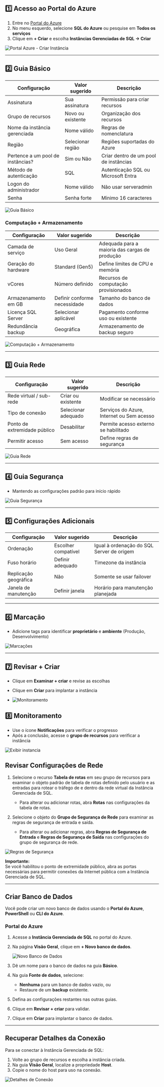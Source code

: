 ## 1️⃣ Acesso ao Portal do Azure
1. Entre no [Portal do Azure](https://portal.azure.com)
2. No menu esquerdo, selecione **SQL do Azure** ou pesquise em **Todos os serviços**
3. Clique em **+ Criar** e escolha **Instâncias Gerenciadas de SQL → Criar**

![Portal Azure - Criar Instância](select-sql-deploment-page.png)

---

## 2️⃣ Guia Básico
| Configuração                  | Valor sugerido           | Descrição |
|--------------------------------|------------------------|-----------|
| Assinatura                     | Sua assinatura          | Permissão para criar recursos |
| Grupo de recursos              | Novo ou existente       | Organização dos recursos |
| Nome da instância gerenciada   | Nome válido             | Regras de nomenclatura |
| Região                          | Selecionar região       | Regiões suportadas do Azure |
| Pertence a um pool de instâncias? | Sim ou Não            | Criar dentro de um pool de instâncias |
| Método de autenticação          | SQL                     | Autenticação SQL ou Microsoft Entra |
| Logon do administrador         | Nome válido             | Não usar serveradmin |
| Senha                           | Senha forte             | Mínimo 16 caracteres |

![Guia Básico](open-compute-storage-page.png)

### Computação + Armazenamento
| Configuração           | Valor sugerido         | Descrição |
|------------------------|----------------------|-----------|
| Camada de serviço      | Uso Geral             | Adequada para a maioria das cargas de produção |
| Geração do hardware    | Standard (Gen5)       | Define limites de CPU e memória |
| vCores                 | Número definido       | Recursos de computação provisionados |
| Armazenamento em GB    | Definir conforme necessidade | Tamanho do banco de dados |
| Licença SQL Server     | Selecionar aplicável  | Pagamento conforme uso ou existente |
| Redundância backup     | Geográfica             | Armazenamento de backup seguro |

![Computação + Armazenamento](azure-sql-managed-instance-create-deployment-in-progress.png)

---

## 3️⃣ Guia Rede
| Configuração                   | Valor sugerido        | Descrição |
|--------------------------------|---------------------|-----------|
| Rede virtual / sub-rede         | Criar ou existente  | Modificar se necessário |
| Tipo de conexão                 | Selecionar adequado | Serviços do Azure, Internet ou Sem acesso |
| Ponto de extremidade público    | Desabilitar          | Permite acesso externo se habilitado |
| Permitir acesso                 | Sem acesso           | Define regras de segurança |

![Guia Rede](azure-sql-managed-instance-resources.png)

---

## 4️⃣ Guia Segurança
- Mantendo as configurações padrão para início rápido

![Guia Segurança](azure-sql-managed-instance-security-rules.png)

---

## 5️⃣ Configurações Adicionais
| Configuração                 | Valor sugerido         | Descrição |
|-------------------------------|----------------------|-----------|
| Ordenação                     | Escolher compatível  | Igual à ordenação do SQL Server de origem |
| Fuso horário                   | Definir adequado     | Timezone da instância |
| Replicação geográfica         | Não                  | Somente se usar failover |
| Janela de manutenção           | Definir janela       | Horário para manutenção planejada |


---

## 6️⃣ Marcação
- Adicione tags para identificar **proprietário** e **ambiente** (Produção, Desenvolvimento)

![Marcações](azure-sql-managed-instance-host-name.png)

---

## 7️⃣ Revisar + Criar
- Clique em **Examinar + criar** e revise as escolhas
- Clique em **Criar** para implantar a instância

- ![Monitoramento](azure-sql-managed-instance-create-deployment-in-progress.png)


## 8️⃣ Monitoramento
- Use o ícone **Notificações** para verificar o progresso
- Após a conclusão, acesse o **grupo de recursos** para verificar a instância

![Exibir instancia ](azure-sql-managed-instance-resources.png)


## Revisar Configurações de Rede

1. Selecione o recurso **Tabela de rotas** em seu grupo de recursos para examinar o objeto padrão de tabela de rotas definido pelo usuário e as entradas para rotear o tráfego de e dentro da rede virtual da Instância Gerenciada de SQL.  
   - Para alterar ou adicionar rotas, abra **Rotas** nas configurações da tabela de rotas.

2. Selecione o objeto do **Grupo de Segurança de Rede** para examinar as regras de segurança de entrada e saída.  
   - Para alterar ou adicionar regras, abra **Regras de Segurança de Entrada** e **Regras de Segurança de Saída** nas configurações do grupo de segurança de rede.

![Regras de Segurança](azure-sql-managed-instance-security-rules.png)

**Importante:**  
Se você habilitou o ponto de extremidade público, abra as portas necessárias para permitir conexões da Internet pública com a Instância Gerenciada de SQL.

---

## Criar Banco de Dados

Você pode criar um novo banco de dados usando o **Portal do Azure**, **PowerShell** ou **CLI do Azure**.

### Portal do Azure

1. Acesse a **Instância Gerenciada de SQL** no portal do Azure.
2. Na página **Visão Geral**, clique em **+ Novo banco de dados**.
   
   ![Novo Banco de Dados](create-new-database-portal.png)

3. Dê um nome para o banco de dados na guia **Básico**.
4. Na guia **Fonte de dados**, selecione:
   - **Nenhuma** para um banco de dados vazio, ou
   - Restaure de um **backup** existente.
5. Defina as configurações restantes nas outras guias.
6. Clique em **Revisar + criar** para validar.
7. Clique em **Criar** para implantar o banco de dados.

---

## Recuperar Detalhes da Conexão

Para se conectar à Instância Gerenciada de SQL:

1. Volte ao grupo de recursos e escolha a instância criada.
2. Na guia **Visão Geral**, localize a propriedade **Host**.
3. Copie o nome do host para uso na conexão.

![Detalhes de Conexão](azure-sql-managed-instance-host-name.png)




